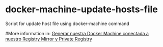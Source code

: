 # docker-machine-update-hosts-file
Script for update host file using docker-machine command

#More information in:
[Generar nuestra Docker Machine conectada a nuestro Registry Mirror y Private Registry](https://cmop17.wordpress.com/2020/03/24/generar-nuestra-docker-machine-conectada-a-nuestro-registry-mirror-y-private-registry/)